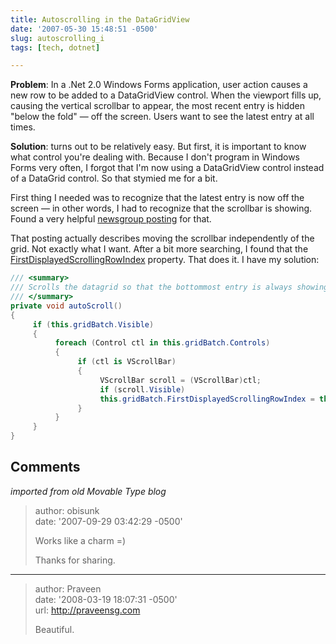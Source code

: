 ```yaml
---
title: Autoscrolling in the DataGridView
date: '2007-05-30 15:48:51 -0500'
slug: autoscrolling_i
tags: [tech, dotnet]

---
```


**Problem**: In a .Net 2.0 Windows Forms application, user action causes a new
row to be added to a DataGridView control. When the viewport fills up, causing
the vertical scrollbar to appear, the most recent entry is hidden "below the
fold" &mdash; off the screen. Users want to see the latest entry at all times.

<!-- truncate -->

**Solution**: turns out to be relatively easy.  But first, it is important to
know what control you're dealing with. Because I don't program in Windows Forms
very often, I forgot that I'm now using a DataGridView control instead of a
DataGrid control. So that stymied me for a bit.

First thing I needed was to recognize that the latest entry is now off the
screen &mdash; in other words, I had to recognize that the scrollbar is showing.
Found a very helpful [newsgroup
posting](http://groups.google.com/group/microsoft.public.dotnet.framework.windowsforms.controls/browse_thread/thread/54f69a9aec43d913/087328404ccdf5ac?lnk=st&q=ScrollLastRowIntoView&rnum=1#087328404ccdf5ac) for that.

That posting actually describes moving the scrollbar independently of the grid.
Not exactly what I want. After a bit more searching, I found that the [FirstDisplayedScrollingRowIndex](http://msdn2.microsoft.com/en-us/library/system.windows.forms.datagridview.firstdisplayedscrollingrowindex.aspx)
property. That does it. I have my solution:

```csharp
/// <summary>
/// Scrolls the datagrid so that the bottommost entry is always showing
/// </summary>
private void autoScroll()
{
     if (this.gridBatch.Visible)
     {
          foreach (Control ctl in this.gridBatch.Controls)
          {
               if (ctl is VScrollBar)
               {
                    VScrollBar scroll = (VScrollBar)ctl;
                    if (scroll.Visible)
                    this.gridBatch.FirstDisplayedScrollingRowIndex = this.gridBatch.FirstDisplayedScrollingRowIndex + 1;
               }
          }
     }
}
```

## Comments

_imported from old Movable Type blog_

> author: obisunk<br>
> date: '2007-09-29 03:42:29 -0500'
>
> Works like a charm =)
>
> Thanks for sharing.

---

> author: Praveen<br>
> date: '2008-03-19 18:07:31 -0500'\
> url: http://praveensg.com
>
> Beautiful.

